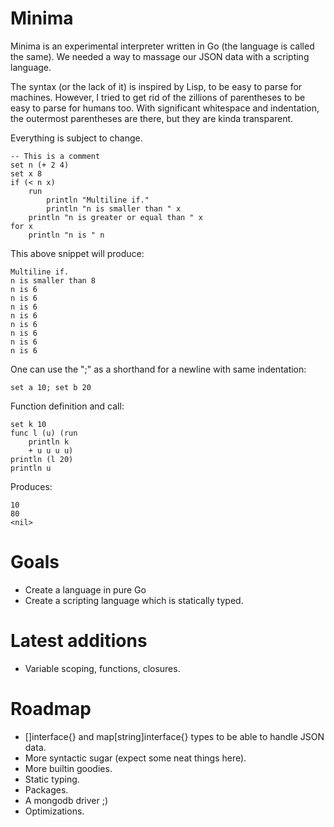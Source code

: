 Minima
======

Minima is an experimental interpreter written in Go (the language is called the same).
We needed a way to massage our JSON data with a scripting language.

The syntax (or the lack of it) is inspired by Lisp, to be easy to parse for machines.
However, I tried to get rid of the zillions of parentheses to be easy to parse for humans too.
With significant whitespace and indentation, the outermost parentheses are there, but they are kinda transparent.

Everything is subject to change.

```
-- This is a comment
set n (+ 2 4)
set x 8
if (< n x)
	run
		println "Multiline if."
		println "n is smaller than " x
	println "n is greater or equal than " x
for x
	println "n is " n
```

This above snippet will produce:

```
Multiline if.
n is smaller than 8
n is 6
n is 6
n is 6
n is 6
n is 6
n is 6
n is 6
n is 6
```

One can use the ";" as a shorthand for a newline with same indentation:
```
set a 10; set b 20
```

Function definition and call:
```
set k 10
func l (u) (run
	println k
	+ u u u u)
println (l 20) 
println u
```

Produces:
```
10
80
<nil>
```

Goals
======
- Create a language in pure Go
- Create a scripting language which is statically typed.

Latest additions
======
- Variable scoping, functions, closures.

Roadmap
======
- []interface{} and map[string]interface{} types to be able to handle JSON data.
- More syntactic sugar (expect some neat things here).
- More builtin goodies.
- Static typing.
- Packages.
- A mongodb driver ;)
- Optimizations.